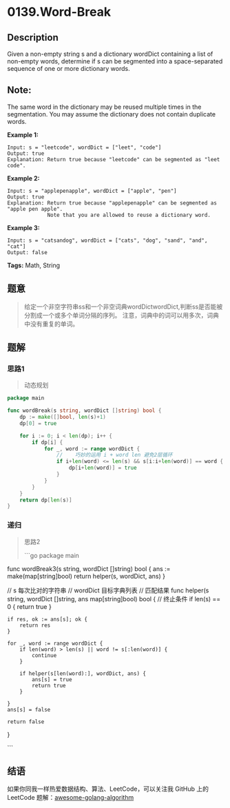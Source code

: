 # 0139.Word-Break

## Description

Given a non-empty string s and a dictionary wordDict containing a list of non-empty words, determine if s can be segmented into a space-separated sequence of one or more dictionary words.

## Note:

The same word in the dictionary may be reused multiple times in the segmentation. You may assume the dictionary does not contain duplicate words.

**Example 1:**

```text
Input: s = "leetcode", wordDict = ["leet", "code"]
Output: true
Explanation: Return true because "leetcode" can be segmented as "leet code".
```

**Example 2:**

```text
Input: s = "applepenapple", wordDict = ["apple", "pen"]
Output: true
Explanation: Return true because "applepenapple" can be segmented as "apple pen apple".
             Note that you are allowed to reuse a dictionary word.
```

**Example 3:**

```text
Input: s = "catsandog", wordDict = ["cats", "dog", "sand", "and", "cat"]
Output: false
```

**Tags:** Math, String

## 题意

> 给定一个非空字符串ss和一个非空词典wordDictwordDict,判断ss是否能被分割成一个或多个单词分隔的序列。 注意，词典中的词可以用多次，词典中没有重复的单词。

## 题解

### 思路1

> 动态规划

```go
package main

func wordBreak(s string, wordDict []string) bool {
    dp := make([]bool, len(s)+1)
    dp[0] = true

    for i := 0; i < len(dp); i++ {
        if dp[i] {
            for _, word := range wordDict {
                //    巧妙的运用 i + word len 避免2层循环
                if i+len(word) <= len(s) && s[i:i+len(word)] == word {
                    dp[i+len(word)] = true
                }
            }
        }
    }
    return dp[len(s)]
}
```

### 递归

> 思路2
>
> \`\`\`go package main

func wordBreak3\(s string, wordDict \[\]string\) bool { ans := make\(map\[string\]bool\) return helper\(s, wordDict, ans\) }

// s 每次比对的字符串 // wordDict 目标字典列表 // 匹配结果 func helper\(s string, wordDict \[\]string, ans map\[string\]bool\) bool { // 终止条件 if len\(s\) == 0 { return true }

```text
if res, ok := ans[s]; ok {
    return res
}

for _, word := range wordDict {
    if len(word) > len(s) || word != s[:len(word)] {
        continue
    }

    if helper(s[len(word):], wordDict, ans) {
        ans[s] = true
        return true
    }

}
ans[s] = false

return false
```

}

\`\`\`

## 结语

如果你同我一样热爱数据结构、算法、LeetCode，可以关注我 GitHub 上的 LeetCode 题解：[awesome-golang-algorithm](https://github.com/Golang-Solutions/awesome-golang-algorithm)

